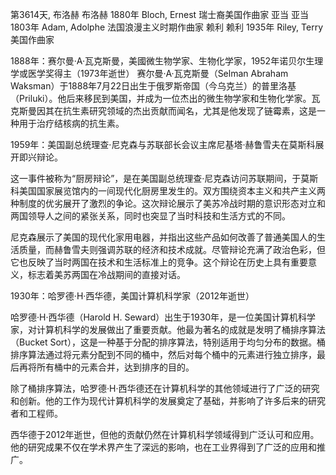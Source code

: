 第3614天, 布洛赫
布洛赫 1880年
Bloch, Ernest 瑞士裔美国作曲家
亚当
亚当 1803年
Adam, Adolphe 法国浪漫主义时期作曲家
赖利
赖利 1935年
Riley, Terry 美国作曲家

1888年：赛尔曼·A·瓦克斯曼，美國微生物学家、生物化学家，1952年诺贝尔生理学或医学奖得主（1973年逝世）
赛尔曼·A·瓦克斯曼（Selman Abraham Waksman）于1888年7月22日出生于俄罗斯帝国（今乌克兰）的普里洛基（Priluki）。他后来移民到美国，并成为一位杰出的微生物学家和生物化学家。瓦克斯曼因其在抗生素研究领域的杰出贡献而闻名，尤其是他发现了链霉素，这是一种用于治疗结核病的抗生素。

1959年：美国副总统理查·尼克森与苏联部长会议主席尼基塔·赫鲁雪夫在莫斯科展开即兴辩论。

这一事件被称为“厨房辩论”，是在美国副总统理查·尼克森访问苏联期间，于莫斯科美国国家展览馆内的一间现代化厨房里发生的。双方围绕资本主义和共产主义两种制度的优劣展开了激烈的争论。这次辩论展示了美苏冷战时期的意识形态对立和两国领导人之间的紧张关系，同时也突显了当时科技和生活方式的不同。

尼克森展示了美国的现代化家用电器，并指出这些产品如何改善了普通美国人的生活质量，而赫鲁雪夫则强调苏联的经济和技术成就。尽管辩论充满了政治色彩，但它也反映了当时两国在技术和生活标准上的竞争。这个辩论在历史上具有重要意义，标志着美苏两国在冷战期间的直接对话。

1930年：哈罗德·H·西华德，美国计算机科学家（2012年逝世）

哈罗德·H·西华德（Harold H. Seward）出生于1930年，是一位美国计算机科学家，对计算机科学的发展做出了重要贡献。他最为著名的成就是发明了桶排序算法（Bucket Sort），这是一种基于分配的排序算法，特别适用于均匀分布的数据。桶排序算法通过将元素分配到不同的桶中，然后对每个桶中的元素进行独立排序，最后再将所有桶中的元素合并，达到排序的目的。

除了桶排序算法，哈罗德·H·西华德还在计算机科学的其他领域进行了广泛的研究和创新。他的工作为现代计算机科学的发展奠定了基础，并影响了许多后来的研究者和工程师。

西华德于2012年逝世，但他的贡献仍然在计算机科学领域得到广泛认可和应用。他的研究成果不仅在学术界产生了深远的影响，也在工业界得到了广泛的应用和推广。
